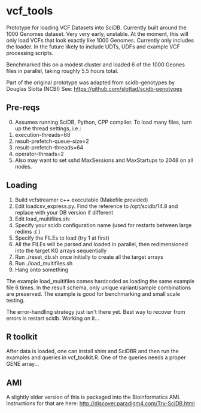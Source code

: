 vcf_tools
=========

Prototype for loading VCF Datasets into SciDB. Currently built around the 1000 Genomes dataset.
Very very early, unstable. At the moment, this will only load VCFs that look exactly like 1000 Genomes. Currently only includes the loader. In the future likely to include UDTs, UDFs and example VCF processing scripts.

Benchmarked this on a modest cluster and loaded 6 of the 1000 Geones files in parallel, taking roughly 5.5 hours total. 

Part of the original prototype was adapted from scidb-genotypes by Douglas Slotta (NCBI)
See: https://github.com/slottad/scidb-genotypes

## Pre-reqs
0. Assumes running SciDB, Python, CPP compiler. To load many files, turn up the thread settings, i.e.:
  1. execution-threads=68
  2. result-prefetch-queue-size=2
  3. result-prefetch-threads=64
  4. operator-threads=2
1. Also may want to set sshd MaxSessions and MaxStartups to 2048 on all nodes.

## Loading
1. Build vcfstreamer c++ executable (Makefile provided)
2. Edit loadcsv_express.py. Find the reference to /opt/scidb/14.8 and replace with your DB version if different
3. Edit load_multifiles.sh:
  1. Specify your scidb configuration name (used for restarts between large redims :( ) 
  2. Specify the FILEs to load (try 1 at first)
  3. All the FILEs will be parsed and loaded in parallel, then redimensioned into the target KG arrays sequentially
4. Run ./reset_db.sh once initially to create all the target arrays
5. Run ./load_multifiles.sh 
6. Hang onto something

The example load_multifiles comes hardcoded as loading the same example file 6 times.
In the result schema, only unique variant/sample combinations are preserved.
The example is good for benchmarking and small scale testing.

The error-handling strategy just isn't there yet. Best way to recover from errors is restart scidb.
Working on it...

## R toolkit
After data is loaded, one can install shim and SciDBR and then run the examples and queries in vcf_toolkit.R. 
One of the queries needs a proper GENE array...

## AMI
A slightly older version of this is packaged into the Bioinformatics AMI. Instructions for that are here: http://discover.paradigm4.com/Try-SciDB.html
